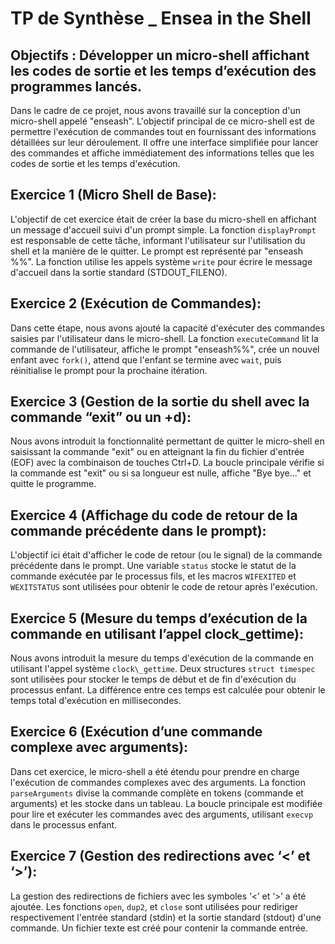 # TP de Synthèse _ Ensea in the Shell

## Objectifs : Développer un micro-shell affichant les codes de sortie et les temps d’exécution des programmes lancés.

Dans le cadre de ce projet, nous avons travaillé sur la conception d'un micro-shell appelé "enseash". L'objectif principal de ce micro-shell est de permettre l'exécution de commandes tout en fournissant des informations détaillées sur leur déroulement. Il offre une interface simplifiée pour lancer des commandes et affiche immédiatement des informations telles que les codes de sortie et les temps d'exécution.

## Exercice 1 (Micro Shell de Base):

L'objectif de cet exercice était de créer la base du micro-shell en affichant un message d'accueil suivi d'un prompt simple. La fonction `displayPrompt` est responsable de cette tâche, informant l'utilisateur sur l'utilisation du shell et la manière de le quitter. Le prompt est représenté par "enseash %%". 
La fonction utilise les appels système `write` pour écrire le message d'accueil dans la sortie standard (STDOUT\_FILENO).

## Exercice 2 (Exécution de Commandes):

Dans cette étape, nous avons ajouté la capacité d'exécuter des commandes saisies par l'utilisateur dans le micro-shell. La fonction `executeCommand` lit la commande de l'utilisateur, affiche le prompt "enseash%%", crée un nouvel enfant avec `fork()`, attend que l'enfant se termine avec `wait`, puis réinitialise le prompt pour la prochaine itération.

## Exercice 3 (Gestion de la sortie du shell avec la commande “exit” ou un <ctrl>+d):

Nous avons introduit la fonctionnalité permettant de quitter le micro-shell en saisissant la commande "exit" ou en atteignant la fin du fichier d'entrée (EOF) avec la combinaison de touches Ctrl+D. La boucle principale vérifie si la commande est "exit" ou si sa longueur est nulle, affiche "Bye bye..." et quitte le programme.

## Exercice 4 (Affichage du code de retour de la commande précédente dans le prompt):

L'objectif ici était d'afficher le code de retour (ou le signal) de la commande précédente dans le prompt. Une variable `status` stocke le statut de la commande exécutée par le processus fils, et les macros `WIFEXITED` et `WEXITSTATUS` sont utilisées pour obtenir le code de retour après l'exécution.

## Exercice 5 (Mesure du temps d’exécution de la commande en utilisant l’appel clock\_gettime):

Nous avons introduit la mesure du temps d'exécution de la commande en utilisant l'appel système `clock\_gettime`. Deux structures `struct timespec` sont utilisées pour stocker le temps de début et de fin d'exécution du processus enfant. La différence entre ces temps est calculée pour obtenir le temps total d'exécution en millisecondes.

## Exercice 6 (Exécution d’une commande complexe avec arguments):

Dans cet exercice, le micro-shell a été étendu pour prendre en charge l'exécution de commandes complexes avec des arguments. La fonction `parseArguments` divise la commande complète en tokens (commande et arguments) et les stocke dans un tableau. La boucle principale est modifiée pour lire et exécuter les commandes avec des arguments, utilisant `execvp` dans le processus enfant.

## Exercice 7 (Gestion des redirections avec ‘<’ et ‘>’):

La gestion des redirections de fichiers avec les symboles ‘<’ et ‘>’ a été ajoutée. Les fonctions `open`, `dup2`, et `close` sont utilisées pour rediriger respectivement l'entrée standard (stdin) et la sortie standard (stdout) d'une commande. Un fichier texte est créé pour contenir la commande entrée.
